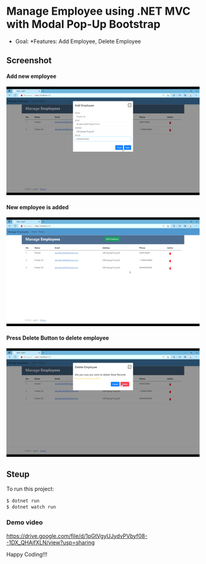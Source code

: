 # Manage Employee using .NET MVC with Modal Pop-Up Bootstrap

- Goal: *Features: Add Employee, Delete Employee

## Screenshot
#### Add new employee
<img src="assets/Screenshot (3).png" width=600></img>
#### New employee is added
<img src="assets/Screenshot (4).png" width=600></img>
#### Press Delete Button to delete employee
<img src="assets/Screenshot (5).png" width=600></img>
## Steup
To run this project:
```
$ dotnet run
$ dotnet watch run
```
### Demo video
https://drive.google.com/file/d/1pGtVgyUJydvPVbyf08--1DX_QHAifXLN/view?usp=sharing

Happy Coding!!!

